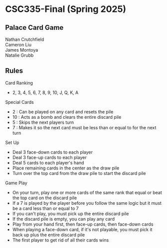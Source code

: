 # CSC335-Final (Spring 2025) 
## Palace Card Game
Nathan Crutchfield  
Cameron Liu  
James Montoya  
Natalie Grubb  

## Rules
Card Ranking
- 2, 3, 4, 5, 6, 7, 8, 9, 10, J, Q, K, A

Special Cards
- 2 : Can be played on any card and resets the pile
- 10 : Acts as a bomb and clears the entire discard pile
- 5 : Skips the next players turn
- 7 : Makes it so the next card must be less than or equal to for the next turn

Set Up
- Deal 3 face-down cards to each player
- Deal 3 face-up cards to each player
- Deal 5 cards to each player's hand
- Place remaining cards in the center as the draw pile
- Turn over the top card from the draw pile to start the discard pile

Game Play 
- On your turn, play one or more cards of the same rank that equal or beat the top card on the discard pile
- If a 7 is played by the player before you follow the same logic but it must be a card less than or equal to 7
- If you can't play, you must pick up the entire discard pile
- If the discard pile is empty, you can play any card
- Play from your hand first, then face-up cards, then face-down cards
- When playing a face-down card, if it's not playable, you must pick it back up plus the entire discard pile
- The first player to get rid of all their cards wins